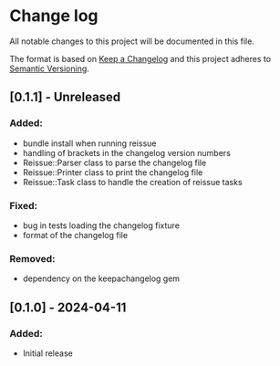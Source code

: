# Change log

All notable changes to this project will be documented in this file.

The format is based on [Keep a Changelog](http://keepachangelog.com/)
and this project adheres to [Semantic Versioning](http://semver.org/).

## [0.1.1] - Unreleased

### Added:

- bundle install when running reissue
- handling of brackets in the changelog version numbers
- Reissue::Parser class to parse the changelog file
- Reissue::Printer class to print the changelog file
- Reissue::Task class to handle the creation of reissue tasks

### Fixed:

- bug in tests loading the changelog fixture
- format of the changelog file

### Removed:

- dependency on the keepachangelog gem


## [0.1.0] - 2024-04-11

### Added:

- Initial release
